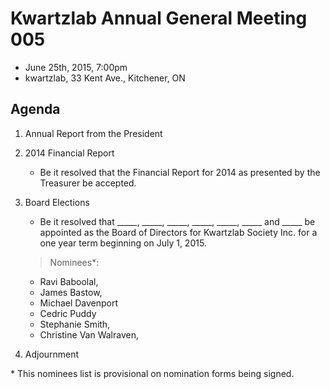 # Kwartzlab Annual General Meeting 005 #

* June 25th, 2015, 7:00pm
* kwartzlab, 33 Kent Ave., Kitchener, ON

## Agenda ##

1. Annual Report from the President
2. 2014 Financial Report

    * Be it resolved that the Financial Report for 2014 as presented by the Treasurer be accepted.

3. Board Elections

    * Be it resolved that \_\_\_\_\_, \_\_\_\_\_, \_\_\_\_\_, \_\_\_\_\_, \_\_\_\_\_, \_\_\_\_\_ and \_\_\_\_\_ be appointed as the Board of Directors for Kwartzlab Society Inc. for a one year term beginning on July 1, 2015.

	> Nominees\*:
	* Ravi Baboolal,
	* James Bastow,
    * Michael Davenport
	* Cedric Puddy
	* Stephanie Smith,
	* Christine Van Walraven,

4. Adjournment

\* This nominees list is provisional on nomination forms being signed.

